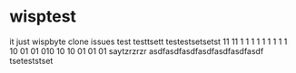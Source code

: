 # wisptest
it just wispbyte clone issues
test
testtsett
testestsetsetst 11 11 1 1 1 1 1 1 1 1 1 10 01 01 010 10 10 01 01 01
saytzrzrzr
asdfasdfasdfasdfasdfasdfasdf
tseteststset
